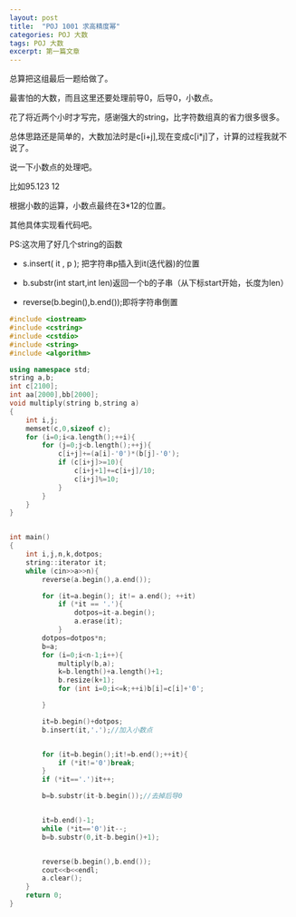 ---layout: posttitle:  "POJ 1001 求高精度幂"categories: POJ 大数tags: POJ 大数excerpt: 第一篇文章---总算把这组最后一题给做了。最害怕的大数，而且这里还要处理前导0，后导0，小数点。花了将近两个小时才写完，感谢强大的string，比字符数组真的省力很多很多。总体思路还是简单的，大数加法时是c[i+j],现在变成c[i*j]了，计算的过程我就不说了。说一下小数点的处理吧。比如95.123 12根据小数的运算，小数点最终在3\*12的位置。其他具体实现看代码吧。PS:这次用了好几个string的函数* s.insert( it , p );  把字符串p插入到it(迭代器)的位置* b.substr(int start,int len)返回一个b的子串（从下标start开始，长度为len）* reverse(b.begin(),b.end());即将字符串倒置```c++#include <iostream>#include <cstring>#include <cstdio>#include <string>#include <algorithm>using namespace std;string a,b;int c[2100];int aa[2000],bb[2000];void multiply(string b,string a){    int i,j;    memset(c,0,sizeof c);    for (i=0;i<a.length();++i){        for (j=0;j<b.length();++j){            c[i+j]+=(a[i]-'0')*(b[j]-'0');            if (c[i+j]>=10){                c[i+j+1]+=c[i+j]/10;                c[i+j]%=10;            }        }    }}int main(){    int i,j,n,k,dotpos;    string::iterator it;    while (cin>>a>>n){        reverse(a.begin(),a.end());        for (it=a.begin(); it!= a.end(); ++it)            if (*it == '.'){                dotpos=it-a.begin();                a.erase(it);            }        dotpos=dotpos*n;        b=a;        for (i=0;i<n-1;i++){            multiply(b,a);            k=b.length()+a.length()+1;            b.resize(k+1);            for (int i=0;i<=k;++i)b[i]=c[i]+'0';        }        it=b.begin()+dotpos;        b.insert(it,'.');//加入小数点        for (it=b.begin();it!=b.end();++it){            if (*it!='0')break;        }        if (*it=='.')it++;        b=b.substr(it-b.begin());//去掉后导0        it=b.end()-1;        while (*it=='0')it--;        b=b.substr(0,it-b.begin()+1);        reverse(b.begin(),b.end());        cout<<b<<endl;        a.clear();    }    return 0;}```
